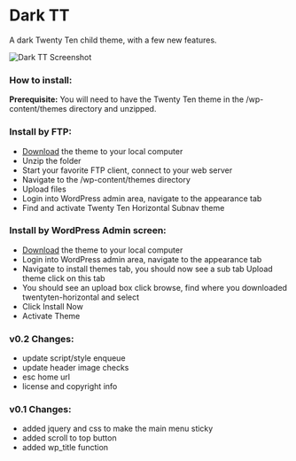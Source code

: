 Dark TT
=======

A dark Twenty Ten child theme, with a few new features.

![Dark TT Screenshot](http://www.seismicthemes.com/wp-content/uploads/2014/04/darktt-screenshot.png)

### How to install:

**Prerequisite:** You will need to have the Twenty Ten theme in the /wp-content/themes directory and unzipped.

### Install by FTP:

 * [Download](https://github.com/seismicthemes/dark-tt/archive/master.zip) the theme to your local computer
 * Unzip the folder
 * Start your favorite FTP client, connect to your web server
 * Navigate to the /wp-content/themes directory
 * Upload files
 * Login into WordPress admin area, navigate to the appearance tab
 * Find and activate Twenty Ten Horizontal Subnav theme

### Install by WordPress Admin screen:

 * [Download](https://github.com/seismicthemes/dark-tt/archive/master.zip) the theme to your local computer
 * Login into WordPress admin area, navigate to the appearance tab
 * Navigate to install themes tab, you should now see a sub tab Upload theme click on this tab
 * You should see an upload box click browse, find where you downloaded twentyten-horizontal and select
 * Click Install Now
 * Activate Theme

###  v0.2 Changes:

 * update script/style enqueue
 * update header image checks
 * esc home url
 * license and copyright info

### v0.1 Changes:

 * added jquery and css to make the main menu sticky
 * added scroll to top button
 * added wp_title function